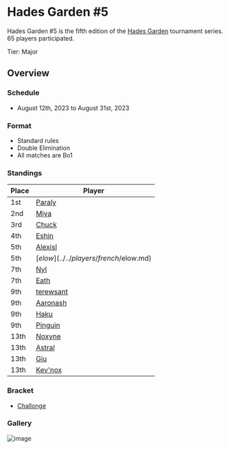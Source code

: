 # Hades Garden #5

Hades Garden #5 is the fifth edition of the [Hades Garden](hgmain.md) tournament series.
65 players participated.

Tier: Major

## Overview

### Schedule
- August 12th, 2023 to August 31st, 2023

### Format
- Standard rules
- Double Elimination
- All matches are Bo1

### Standings
| Place | Player |
| - | - |
| 1st | [Paraly](../../players/japanese/paraly.md) |
| 2nd | [Miya](../../players/japanese/miya.md) |
| 3rd | [Chuck](../../players/china/chuck.md) |
| 4th | [Eshin](../../players/japanese/eshin.md) | 
| 5th | [Alexisl](../../players/french/alexisl.md) |
| 5th | [$elow](../../players/french/$elow.md) | 
| 7th | [Nyl](../../players/others/nyl.md) |
| 7th | [Eath](../../players/belgian/eath.md) |
| 9th | [terewsant](../../players/polish/terewsant.md) |
| 9th | [Aaronash](../../players/italian/aaronash.md) |
| 9th | [Haku](../../players/german/haku.md) |
| 9th | [Pinguin](../../players/french/pinguin.md) |
| 13th | [Noxyne](../../players/french/noxyne.md) |
| 13th | [Astral](../../players/french/astral.md) |
| 13th | [Giu](../../players/italian/giu.md) |
| 13th | [Kev'nox](../../players/french/kevnox.md) |

### Bracket
- [Challonge](https://challonge.com/ythg4qy3)

### Gallery
![image](https://github.com/inabikarilibrary/inalib/assets/110833255/0e8c21b4-680d-41b0-be68-bdbc9778c959)

